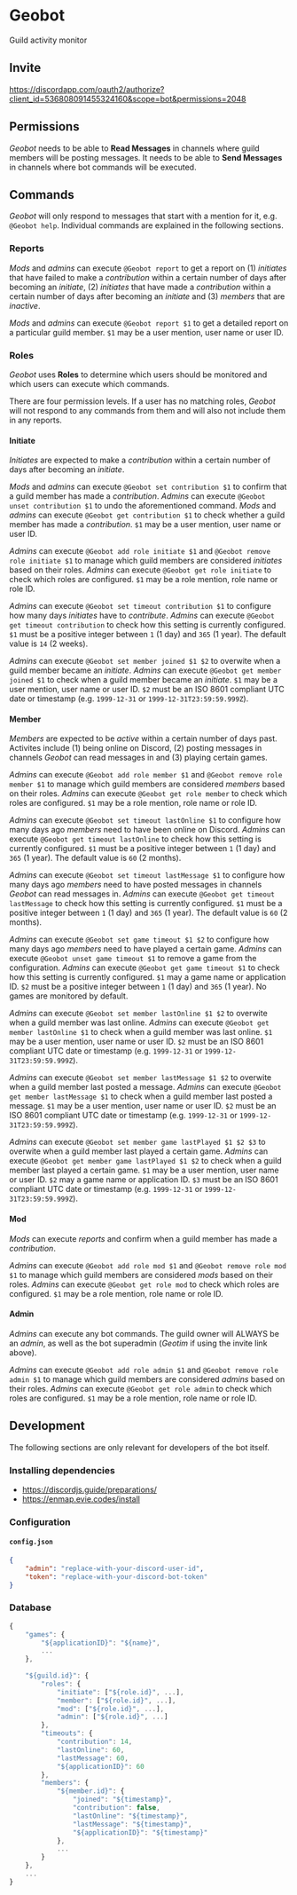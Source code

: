 # Geobot
Guild activity monitor

## Invite
https://discordapp.com/oauth2/authorize?client_id=536808091455324160&scope=bot&permissions=2048

## Permissions
*Geobot* needs to be able to **Read Messages** in channels where guild members will be posting messages. It needs to be able to **Send Messages** in channels where bot commands will be executed.

## Commands
*Geobot* will only respond to messages that start with a mention for it, e.g. `@Geobot help`. Individual commands are explained in the following sections.

### Reports

*Mods* and *admins* can execute `@Geobot report` to get a report on (1) *initiates* that have failed to make a *contribution* within a certain number of days after becoming an *initiate*, (2) *initiates* that have made a *contribution* within a certain number of days after becoming an *initiate* and (3) *members* that are *inactive*.

*Mods* and *admins* can execute `@Geobot report $1` to get a detailed report on a particular guild member. `$1` may be a user mention, user name or user ID.

### Roles

*Geobot* uses **Roles** to determine which users should be monitored and which users can execute which commands.

There are four permission levels. If a user has no matching roles, *Geobot* will not respond to any commands from them and will also not include them in any reports.

#### Initiate

*Initiates* are expected to make a *contribution* within a certain number of days after becoming an *initiate*.

*Mods* and *admins* can execute `@Geobot set contribution $1` to confirm that a guild member has made a *contribution*. *Admins* can execute `@Geobot unset contribution $1` to undo the aforementioned command. *Mods* and *admins* can execute `@Geobot get contribution $1` to check whether a guild member has made a *contribution*. `$1` may be a user mention, user name or user ID.

*Admins* can execute `@Geobot add role initiate $1` and `@Geobot remove role initiate $1` to manage which guild members are considered *initiates* based on their roles. *Admins* can execute `@Geobot get role initiate` to check which roles are configured. `$1` may be a role mention, role name or role ID.

*Admins* can execute `@Geobot set timeout contribution $1` to configure how many days *initiates* have to *contribute*. *Admins* can execute `@Geobot get timeout contribution` to check how this setting is currently configured. `$1` must be a positive integer between `1` (1 day) and `365` (1 year). The default value is `14` (2 weeks).

*Admins* can execute `@Geobot set member joined $1 $2` to overwite when a guild member became an *initiate*. *Admins* can execute `@Geobot get member joined $1` to check when a guild member became an *initiate*. `$1` may be a user mention, user name or user ID. `$2` must be an ISO 8601 compliant UTC date or timestamp (e.g. `1999-12-31` or `1999-12-31T23:59:59.999Z`).

#### Member

*Members* are expected to be *active* within a certain number of days past. Activites include (1) being online on Discord, (2) posting messages in channels *Geobot* can read messages in and (3) playing certain games.

*Admins* can execute `@Geobot add role member $1` and `@Geobot remove role member $1` to manage which guild members are considered *members* based on their roles. *Admins* can execute `@Geobot get role member` to check which roles are configured. `$1` may be a role mention, role name or role ID.

*Admins* can execute `@Geobot set timeout lastOnline $1` to configure how many days ago *members* need to have been online on Discord. *Admins* can execute `@Geobot get timeout lastOnline` to check how this setting is currently configured. `$1` must be a positive integer between `1` (1 day) and `365` (1 year). The default value is `60` (2 months).

*Admins* can execute `@Geobot set timeout lastMessage $1` to configure how many days ago *members* need to have posted messages in channels *Geobot* can read messages in.  *Admins* can execute `@Geobot get timeout lastMessage` to check how this setting is currently configured. `$1` must be a positive integer between `1` (1 day) and `365` (1 year). The default value is `60` (2 months).

*Admins* can execute `@Geobot set game timeout $1 $2` to configure how many days ago *members* need to have played a certain game. *Admins* can execute `@Geobot unset game timeout $1` to remove a game from the configuration. *Admins* can execute `@Geobot get game timeout $1` to check how this setting is currently configured. `$1` may a game name or application ID. `$2` must be a positive integer between `1` (1 day) and `365` (1 year). No games are monitored by default.

*Admins* can execute `@Geobot set member lastOnline $1 $2` to overwite when a guild member was last online. *Admins* can execute `@Geobot get member lastOnline $1` to check when a guild member was last online. `$1` may be a user mention, user name or user ID. `$2` must be an ISO 8601 compliant UTC date or timestamp (e.g. `1999-12-31` or `1999-12-31T23:59:59.999Z`).

*Admins* can execute `@Geobot set member lastMessage $1 $2` to overwite when a guild member last posted a message. *Admins* can execute `@Geobot get member lastMessage $1` to check when a guild member last posted a message. `$1` may be a user mention, user name or user ID. `$2` must be an ISO 8601 compliant UTC date or timestamp (e.g. `1999-12-31` or `1999-12-31T23:59:59.999Z`).

*Admins* can execute `@Geobot set member game lastPlayed $1 $2 $3` to overwite when a guild member last played a certain game. *Admins* can execute `@Geobot get member game lastPlayed $1 $2` to check when a guild member last played a certain game. `$1` may be a user mention, user name or user ID. `$2` may a game name or application ID. `$3` must be an ISO 8601 compliant UTC date or timestamp (e.g. `1999-12-31` or `1999-12-31T23:59:59.999Z`).

#### Mod

*Mods* can execute *reports* and confirm when a guild member has made a *contribution*.

*Admins* can execute `@Geobot add role mod $1` and `@Geobot remove role mod $1` to manage which guild members are considered *mods* based on their roles. *Admins* can execute `@Geobot get role mod` to check which roles are configured. `$1` may be a role mention, role name or role ID.

#### Admin

*Admins* can execute any bot commands. The guild owner will ALWAYS be an *admin*, as well as the bot superadmin (*Geotim* if using the invite link above).

*Admins* can execute `@Geobot add role admin $1` and `@Geobot remove role admin $1` to manage which guild members are considered *admins* based on their roles. *Admins* can execute `@Geobot get role admin` to check which roles are configured. `$1` may be a role mention, role name or role ID.

## Development

The following sections are only relevant for developers of the bot itself.

### Installing dependencies

* https://discordjs.guide/preparations/
* https://enmap.evie.codes/install

### Configuration

#### `config.json`

```json
{
    "admin": "replace-with-your-discord-user-id",
    "token": "replace-with-your-discord-bot-token"
}
```

### Database

```js
{
    "games": {
        "${applicationID}": "${name}",
        ...
    },
    
    "${guild.id}": {
        "roles": {
            "initiate": ["${role.id}", ...],
            "member": ["${role.id}", ...],
            "mod": ["${role.id}", ...],
            "admin": ["${role.id}", ...]
        },
        "timeouts": {
            "contribution": 14,
            "lastOnline": 60,
            "lastMessage": 60,
            "${applicationID}": 60
        },
        "members": {
            "${member.id}": {
                "joined": "${timestamp}",
                "contribution": false,
                "lastOnline": "${timestamp}",
                "lastMessage": "${timestamp}",
                "${applicationID}": "${timestamp}"
            },
            ...
        }
    },
    ...
}
```
